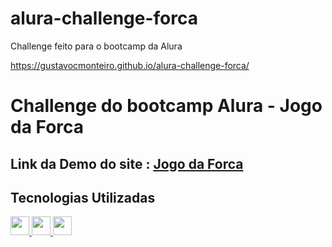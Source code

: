 # alura-challenge-forca
 Challenge feito para o bootcamp da Alura
 
 https://gustavocmonteiro.github.io/alura-challenge-forca/


# Challenge do bootcamp Alura - Jogo da Forca

## Link da Demo do site : [Jogo da Forca](https://gustavocmonteiro.github.io/alura-challenge-forca/)

## Tecnologias Utilizadas
<div>
  <a href="https://github.com/GustavoCMonteiro">
    <img height="30em" src="https://img.shields.io/badge/HTML5-E34F26?style=for-the-badge&logo=html5&logoColor=white"/>
    <img height="30em" src="https://img.shields.io/badge/CSS3-1572B6?style=for-the-badge&logo=css3&logoColor=white"/>
     <img height="30m" src="https://img.shields.io/badge/JavaScript-323330?style=for-the-badge&logo=javascript&logoColor=F7DF1E"/>
  </a>
</div>  
